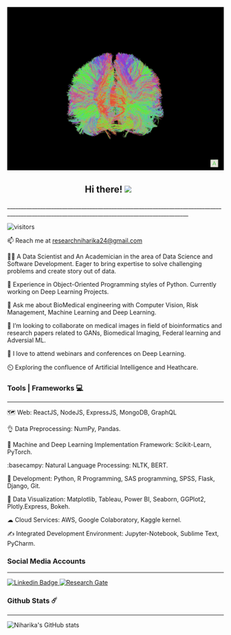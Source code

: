  <img height="380" width="1400" src="https://github.com/niharikatewari/niharikatewari/blob/main/brain.gif" style="max-width: 100%;" data-target="animated-image.originalImage">

<h2 align="center"> Hi there! <img src="https://camo.githubusercontent.com/fb070d9f71a64edbafed08519130d75e7e0a0a69665d50d94ad095157f702e59/68747470733a2f2f6d656469612e67697068792e636f6d2f6d656469612f6d47634e6a736657416a593541455a4e77362f67697068792e676966" data-canonical-src="https://media.giphy.com/media/mGcNjsfWAjY5AEZNw6/giphy.gif" style="width: 50px; display: inline-block;" data-target="animated-image.originalImage"> </h2>
________________________________________________________________________________________________________________________________________________

![visitors](https://visitor-badge.glitch.me/badge?page_id=page.id&left_color=black&right_color=blue) 
 
📫 Reach me at researchniharika24@gmail.com
 
👩‍🔬 A Data Scientist and An Academician in the area of Data Science and Software Development. Eager to bring expertise to solve challenging problems and create story out of data.

🌱 Experience in Object-Oriented Programming styles of Python. Currently working on Deep Learning Projects. 

💬 Ask me about BioMedical engineering with Computer Vision, Risk Management, Machine Learning and Deep Learning.

👯 I’m looking to collaborate on medical images in field of bioinformatics and research papers related to GANs, Biomedical Imaging, Federal learning and Adversial ML.

🚀 I love to attend webinars and conferences on Deep Learning.

⏲️ Exploring the confluence of Artificial Intelligence and Heathcare.


### Tools | Frameworks 💻
________________________________________________________________________________________________________________________________________________________

🗺️ Web: ReactJS, NodeJS, ExpressJS, MongoDB, GraphQL

👌 Data Preprocessing: NumPy, Pandas.

🧠 Machine and Deep Learning Implementation Framework: Scikit-Learn, PyTorch.

:basecampy: Natural Language Processing: NLTK, BERT. 

🌳 Development: Python, R Programming, SAS programming, SPSS, Flask, Django, Git.

🥇 Data Visualization: Matplotlib, Tableau, Power BI, Seaborn, GGPlot2, Plotly.Express, Bokeh. 

☁ Cloud Services: AWS, Google Colaboratory, Kaggle kernel.

✍️ Integrated Development Environment: Jupyter-Notebook, Sublime Text, PyCharm.

### Social Media Accounts
________________________________________________________________________________________________________________________________________________________

<a href="https://www.linkedin.com/in/niharika-tewari-b29033116/" rel="nofollow">
<img src="https://camo.githubusercontent.com/93ca47e21e17f622a41d26d599e008e4c30b8a322186f18019bc43d54f57b0c9/68747470733a2f2f696d672e736869656c64732e696f2f62616467652f2d4c696e6b6564496e2d3065373661383f7374796c653d666c61742d737175617265266c6f676f3d4c696e6b6564696e266c6f676f436f6c6f723d7768697465" alt="Linkedin Badge" data-canonical-src="https://img.shields.io/badge/-LinkedIn-0e76a8?style=flat-square&amp;logo=Linkedin&amp;logoColor=white" style="max-width: 100%;">
</a>

<a href="https://www.researchgate.net/profile/Niharika-Tewari" rel="nofollow">
<img src="https://camo.githubusercontent.com/58303f0576559ea5bd6dad66e2a43cdab19d1902f1d4bdf693e8c0956dc1b46a/68747470733a2f2f696d672e736869656c64732e696f2f62616467652f576562736974652d3362353939383f7374796c653d666c61742d737175617265266c6f676f3d676f6f676c652d6368726f6d65266c6f676f436f6c6f723d7768697465" alt="Research Gate" data-canonical-src="https://img.shields.io/badge/Website-3b5998?style=flat-square&amp;logo=google-chrome&amp;logoColor=white" style="max-width: 100%;">
</a>

### Github Stats ☄️
________________________________________________________________________________________________________________________________________________________

![Niharika's GitHub stats](https://github-readme-stats.vercel.app/api?username=niharikatewari&show_icons=true&theme=radical)

